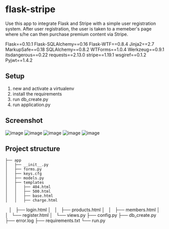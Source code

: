 flask-stripe
========================

Use this app to integrate Flask and Stripe with a simple user registration system. After user registration, the user is taken to a memeber's page where s/he can then purchase premium content via Stripe.

Flask==0.10.1
Flask-SQLAlchemy==0.16
Flask-WTF==0.8.4
Jinja2==2.7
MarkupSafe==0.18
SQLAlchemy==0.8.2
WTForms==1.0.4
Werkzeug==0.9.1
itsdangerous==0.22
requests==2.13.0
stripe==1.19.1
wsgiref==0.1.2
Pyjwt==1.4.2
 
## Setup

1. new and activate a virtualenv
2. install the requirements
3. run db_create.py
4. run application.py


## Screenshot
![image](https://github.com/JisongLiu/6998ModernService/edit/master/screenshots/1.jpg)
![image](https://github.com/JisongLiu/6998ModernService/edit/master/screenshots/2.jpg)
![image](https://github.com/JisongLiu/6998ModernService/edit/master/screenshots/3.jpg)
![image](https://github.com/JisongLiu/6998ModernService/edit/master/screenshots/4.jpg)
![image](https://github.com/JisongLiu/6998ModernService/edit/master/screenshots/5.jpg)

## Project structure
    ├── app
    │   ├── __init__.py
    │   ├── forms.py
    │   ├── keys.cfg
    │   ├── models.py
    │   ├── templates
    │   │   ├── 404.html
    │   │   ├── 500.html
    │   │   ├── base.html
    │   │   ├── charge.html
    │   ├── login.html
    │   │   ├── products.html
    │   │   ├── members.html
    │   │   └── register.html
    │   └── views.py
    ├── config.py
    ├── db_create.py
    ├── error.log
    ├── requirements.txt
    └── run.py

